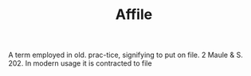 ---
title: Affile
permalink: "/definitions/affile.html"
body: A term employed in old. prac-tice, signifying to put on file. 2 Maule & S. 202.
  In modern usage it is contracted to file
published_at: '2018-07-07'
layout: post
---